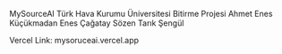 MySourceAI
Türk Hava Kurumu Üniversitesi Bitirme Projesi
Ahmet Enes Küçükmadan
Enes Çağatay Sözen
Tarık Şengül

Vercel Link: mysoruceai.vercel.app
